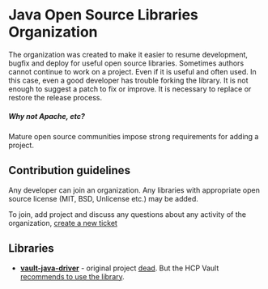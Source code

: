 # Java Open Source Libraries Organization
The organization was created to make it easier to resume development, bugfix and deploy for useful open source libraries.
Sometimes authors cannot continue to work on a project. Even if it is useful and often used.
In this case, even a good developer has trouble forking the library.
It is not enough to suggest a patch to fix or improve. It is necessary to replace or restore the release process.

##### Why not Apache, etc?
Mature open source communities impose strong requirements for adding a project.

## Contribution guidelines
Any developer can join an organization.
Any libraries with appropriate open source license (MIT, BSD, Unlicense etc.) may be added.

To join, add project and discuss any questions about any activity of the organization, [create a new ticket](https://github.com/jopenlibs/.github/issues)

## Libraries
* [**vault-java-driver**](/vault-java-driver) - original project [dead](https://github.com/BetterCloud/vault-java-driver/pull/245#issuecomment-954066376). 
But the HCP Vault [recommends to use the library](https://www.vaultproject.io/api-docs/libraries#java).

